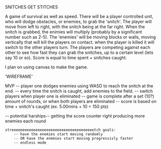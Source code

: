 SNITCHES GET STITCHES


A game of survival as well as speed. There will be a player controlled unit, who will dodge obstacles, or enemies, to grab the 'snitch'. The player will move from left to right, with the snitch being at the far right. When the snitch is grabbed, the enimies will multiply (probably by a significant number such as 2-5). 
The 'enemies' will be moving blocks or walls, moving vertically that will kill the players on contact. when the player is killed it will switch to the other players turn. The players are competing against each other to see how fast they can grab the snitches, up to a certain level (lets say 10 or so). Score is equal to time spent + snitches caught. 

I plan on using canvas to make the game. 

'WIREFRAME'



MVP -- player one dodges enemies using WASD to reach the snitch at the end. 
    -- every time the snitch is caught, add enemies to the field. 
    -- switch players when player one is eliminated
    -- game is complete after a set (10?) amount of rounds, or when both players are eliminated
    -- score is based on time + snitch's caught (ex. 5.00mins + 10 = 150 pts)


-- potential harships-- 
    getting the score counter right
    producing more enemies each round

    streeeeeeeeeeeeeeeeeeeeeeeeeeeeeeeeeeeeeetch goals:
        -- have the enemies start moving randomly
        -- OR have the enemies start moving progressivly faster
        -- endless mode